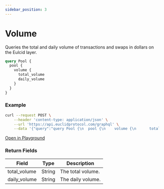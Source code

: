 ```yaml
---
sidebar_position: 3
---
```


# Volume

Queries the total and daily volume of transactions and swaps in dollars on the Eulcid layer.

```graphql
query Pool {
  pool {
    volume {
      total_volume
      daily_volume
    }
  }
}
```

### Example

```bash
curl --request POST \
    --header 'content-type: application/json' \
    --url 'https://api.euclidprotocol.com/graphql' \
    --data '{"query":"query Pool {\n  pool {\n    volume {\n      total_volume\n      daily_volume\n    }\n  }\n}","variables":{}}'
```

[Open in Playground](https://api.euclidprotocol.com?explorerURLState=N4IgJg9gxgrgtgUwHYBcQC4QEcYIE4CeABAAoQQA2RwAOkkUQA7lW30NEBul8C1dHDiggoAhhQD63CrwGCiYUQEsKBKT0RyGAXzm6k2kABoQnUXiWiARhQQBnDCDYMaIRqIDmCV%2BiIBGIzlXCiU4JRQffwAGQIMQbSA)


### Return Fields

| Field         | Type   | Description                          |
|---------------|--------|--------------------------------------|
| total_volume  | String | The total volume.       |
| daily_volume  | String | The daily volume.     |

